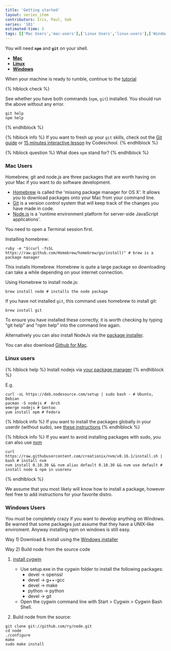 ```yaml
---
title: 'Getting started'
layout: series_item
contributors: Iris, Paul, Seb
series: '101'
estimated-time: 5
tags: [['Mac Users','mac-users'],['Linux Users','linux-users'],['Windows Users','windows-users'],]
---
```


You will need __`npm`__ and __`git`__ on your shell.

- [__Mac__](#mac)
- [__Linux__](#linux)
- [__Windows__](#windows)

When your machine is ready to rumble, continue to the [tutorial](22_headstart.html)

{% hlblock check %}

See whether you have both commands (`npm`, `git`) installed. You should run the above without 
any error.

~~~
git help
npm help
~~~

{% endhlblock %}

{% hlblock info %}
If you want to fresh up your `git` skills, check out the [Git guide](https://rogerdudler.github.io/git-guide/) or [15 minutes interactive lesson](https://try.github.io/levels/1/challenges/1) by Codeschool.
{% endhlblock %}

{% hlblock question %}
What does `npm` stand for?
{% endhlblock %}

<a name="mac"></a>

### Mac Users 

Homebrew, git and node.js are three packages that are worth having on your Mac if you want to do software development.
 
* [Homebrew](http://brew.sh) is called the 'missing package manager for OS X'. It allows you to download packages onto your Mac from your command line.  
* [Git](https://github.com) is a version control system that will keep track of the changes you have made in code.
* [Node.js](http://nodejs.org) is a 'runtime environment platform for server-side JavaScript applications'.

You need to open a Terminal session first.

Installing homebrew:

~~~
ruby -e "$(curl -fsSL https://raw.github.com/Homebrew/homebrew/go/install)" # brew is a package manager
~~~

This installs Homebrew. Homebrew is quite a large package so downloading can take a while depending on your internet connection.

Using Homebrew to install node.js:

~~~
brew install node # installs the node package
~~~

If you have not installed `git`, this command uses homebrew to install git: 

~~~
brew install git
~~~

To ensure you have installed these correctly, it is worth checking by typing "git help" and "npm help" into the command line again. 

Alternatively you can also install NodeJs via the [package installer](http://nodejs.org/download/).

You can also download [Github for Mac](https://mac.github.com/).


<a name="linux"></a>

### Linux users

{% hlblock help %}
Install nodejs via [your package manager](https://github.com/joyent/node/wiki/installing-node.js-via-package-manager)
{% endhlblock %}

E.g. 

~~~
curl -sL https://deb.nodesource.com/setup | sudo bash - # Ubuntu, Debian
pacman -S nodejs #  Arch
emerge nodejs # Gentoo
yum install npm # Fedora
~~~


{% hlblock info %}
If you want to install the packages globally in your userdir (without sudo), see [these instructions](https://github.com/sindresorhus/guides/blob/master/npm-global-without-sudo-linux.md)
{% endhlblock %}

{% hlblock info %}
If you want to avoid installing packages with sudo, you can also use [nvm](https://github.com/creationix/nvm)

~~~
curl https://raw.githubusercontent.com/creationix/nvm/v0.16.1/install.sh | bash # install nvm
nvm install 0.10.30 && nvm alias default 0.10.30 && nvm use default # install node & npm in userenv
~~~

{% endhlblock %}


We assume that you most likely will know how to install a package, however feel free to add instructions for your favorite distro.
 
<a name="windows"></a>

### Windows Users 

You must be completely crazy if you want to develop anything on Windows.
Be warned that some packages just assume that they have a UNIX-like enviroment.
Anyway installing npm on windows is still easy.

Way 1) Download & install using the [Windows installer](http://nodejs.org/download/)

Way 2) Build node from the source code  

1. [install cygwin](http://www.mcclean-cooper.com/valentino/cygwin_install/)
    - Use setup.exe in the cygwin folder to install the following packages:
        * devel → openssl 
        * devel → g++-gcc 
        * devel → make 
        * python → python 
        * devel → git
     - Open the cygwin command line with Start > Cygwin > Cygwin Bash Shell.
  

2. Build node from the source:

~~~
git clone git://github.com/ry/node.git
cd node
./configure
make
sudo make install
~~~
